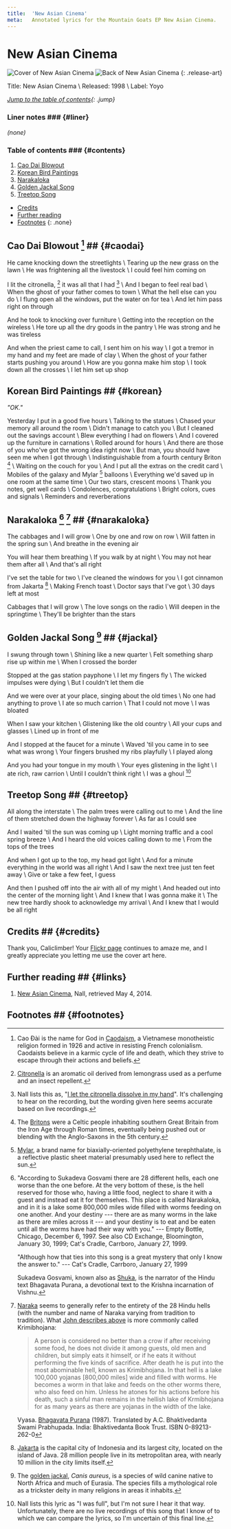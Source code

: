 ```yaml
---
title:  'New Asian Cinema'
meta:   Annotated lyrics for the Mountain Goats EP New Asian Cinema.
---
```


# New Asian Cinema #

![Cover of New Asian Cinema](./media/cinema-cover.jpg)
![Back of New Asian Cinema](./media/cinema-back.jpg)
{: .release-art}

Title: New Asian Cinema \\
Released: 1998 \\
Label: Yoyo

*[Jump to the table of contents](#contents){: .jump}*

### Liner notes ### {#liner}

*(none)*

### Table of contents ### {#contents}

1. [Cao Dai Blowout](#caodai)
2. [Korean Bird Paintings](#korean)
3. [Narakaloka](#narakaloka)
4. [Golden Jackal Song](#jackal)
5. [Treetop Song](#treetop)

* [Credits](#credits)
* [Further reading](#links)
* [Footnotes](#footnotes)
{: .none}

## Cao Dai Blowout [^caodai] ## {#caodai}

He came knocking down the streetlights \\
Tearing up the new grass on the lawn \\
He was frightening all the livestock \\
I could feel him coming on

I lit the citronella, [^citronella] it was all that I had [^dissolve] \\
And I began to feel real bad \\
When the ghost of your father comes to town \\
What the hell else can you do \\
I flung open all the windows, put the water on for tea \\
And let him pass right on through

And he took to knocking over furniture \\
Getting into the reception on the wireless \\
He tore up all the dry goods in the pantry \\
He was strong and he was tireless

And when the priest came to call, I sent him on his way \\
I got a tremor in my hand and my feet are made of clay \\
When the ghost of your father starts pushing you around \\
How are you gonna make him stop \\
I took down all the crosses \\
I let him set up shop

[^citronella]:
    [Citronella](https://en.wikipedia.org/wiki/Citronella_oil) is an aromatic
    oil derived from lemongrass used as a perfume and an insect repellent.

[^dissolve]:
    Nall lists this as, "[I let the citronella dissolve in my
    hand](http://themountaingoats.net/lyrics/cinema_lyr.html#cao)". It's
    challenging to hear on the recording, but the wording given here seems
    accurate based on live recordings.

[^caodai]:
    Cao Đài is the name for God in
    [Caodaism](http://en.wikipedia.org/wiki/Cao_%C4%90%C3%A0i), a Vietnamese
    monotheistic religion formed in 1926 and active in resisting French
    colonialism. Caodaists believe in a karmic cycle of life and death, which
    they strive to escape through their actions and beliefs.

## Korean Bird Paintings ## {#korean}

*"OK."*

Yesterday I put in a good five hours \\
Talking to the statues \\
Chased your memory all around the room \\
Didn't manage to catch you \\
But I cleaned out the savings account \\
Blew everything I had on flowers \\
And I covered up the furniture in carnations \\
Rolled around for hours \\
And there are those of you who've got the wrong idea right now \\
But man, you should have seen me when I got through \\
Indistinguishable from a fourth century Briton [^briton] \\
Waiting on the couch for you \\
And I put all the extras on the credit card \\
Mobiles of the galaxy and Mylar [^mylar] balloons \\
Everything we'd saved up in one room at the same time \\
Our two stars, crescent moons \\
Thank you notes, get well cards \\
Condolences, congratulations \\
Bright colors, cues and signals \\
Reminders and reverberations

[^briton]:
    The [Britons](https://en.wikipedia.org/wiki/Britons_(Celtic_people)) were
    a Celtic people inhabiting southern Great Britain from the Iron Age
    through Roman times, eventually being pushed out or blending with the
    Anglo-Saxons in the 5th century.

[^mylar]:
    [Mylar](https://en.wikipedia.org/wiki/BoPET), a brand name for
    biaxially-oriented polyethylene terephthalate, is a reflective plastic
    sheet material presumably used here to reflect the sun.

## Narakaloka [^narakalokajohn] [^krimibhojana] ## {#narakaloka}

The cabbages and I will grow \\
One by one and row on row \\
Will fatten in the spring sun \\
And breathe in the evening air

You will hear them breathing \\
If you walk by at night \\
You may not hear them after all \\
And that's all right

I've set the table for two \\
I've cleaned the windows for you \\
I got cinnamon from Jakarta [^jakarta] \\
Making French toast \\
Doctor says that I've got \\
30 days left at most

Cabbages that I will grow \\
The love songs on the radio \\
Will deepen in the springtime \\
They'll be brighter than the stars

[^narakalokajohn]:
    "According to Sukadeva Gosvami there are 28 different hells, each one
    worse than the one before. At the very bottom of these, is the hell reserved
    for those who, having a little food, neglect to share it with a guest and
    instead eat it for themselves. This place is called Narakaloka, and in it
    is a lake some 800,000 miles wide filled with worms feeding on one
    another. And your destiny --- there are as many worms in the lake as there
    are miles across it --- and your destiny is to eat and be eaten until all
    the worms have had their way with you." --- Empty Bottle, Chicago,
    December 6, 1997. See also CD Exchange, Bloomington, January 30, 1999;
    Cat's Cradle, Carrboro, January 27, 1999.

    "Although how that ties into this song is a great mystery that only I know
    the answer to." --- Cat's Cradle, Carrboro, January 27, 1999
    
    Sukadeva Gosvami, known also as
    [Shuka](http://en.wikipedia.org/wiki/Shuka), is the narrator of the Hindu
    text Bhagavata Purana, a devotional text to the Krishna incarnation of
    Vishnu.

[^krimibhojana]:
    [Naraka](https://en.wikipedia.org/wiki/Naraka_(Hinduism)) seems to
    generally refer to the entirety of the 28 Hindu hells (with the number and
    name of Naraka varying from tradition to tradition). What [John describes
    above](#fn:narakalokajohn) is more commonly called Krimibhojana:

    > A person is considered no better than a crow if after receiving some food,
    > he does not divide it among guests, old men and children, but simply eats
    > it himself, or if he eats it without performing the five kinds of
    > sacrifice. After death he is put into the most abominable hell, known as
    > Krimibhojana. In that hell is a lake 100,000 yojanas \[800,000 miles\]
    > wide and filled with worms. He becomes a worm in that lake and feeds on
    > the other worms there, who also feed on him. Unless he atones for his
    > actions before his death, such a sinful man remains in the hellish lake of
    > Krmibhojana for as many years as there are yojanas in the width of the
    > lake.

    Vyasa. [Bhagavata Purana](http://vedabase.net/sb/5/26/18/en2) (1987).
    Translated by A.C. Bhaktivedanta Swami Prabhupada. India: Bhaktivedanta
    Book Trust. ISBN 0-89213-262-0

[^jakarta]:
    [Jakarta](https://en.wikipedia.org/wiki/Jakarta) is the capital city of
    Indonesia and its largest city, located on the island of Java. 28 million
    people live in its metropolitan area, with nearly 10 million in the city
    limits itself.

## Golden Jackal Song [^jackal] ## {#jackal}

I swung through town \\
Shining like a new quarter \\
Felt something sharp rise up within me \\
When I crossed the border

Stopped at the gas station payphone \\
I let my fingers fly \\
The wicked impulses were dying \\
But I couldn't let them die

And we were over at your place, singing about the old times \\
No one had anything to prove \\
I ate so much carrion \\
That I could not move \\
I was bloated

When I saw your kitchen \\
Glistening like the old country \\
All your cups and glasses \\
Lined up in front of me

And I stopped at the faucet for a minute \\
Waved 'til you came in to see what was wrong \\
Your fingers brushed my ribs playfully \\
I played along

And you had your tongue in my mouth \\
Your eyes glistening in the light \\
I ate rich, raw carrion \\
Until I couldn't think right \\
I was a ghoul [^full]

[^jackal]:
    The [golden jackal](http://en.wikipedia.org/wiki/Golden_jackal), *Canis
    aureus*, is a species of wild canine native to North Africa and much of
    Eurasia. The species fills a mythological role as a trickster deity in
    many religions in areas it inhabits.

[^full]:
    Nall lists this lyric as "I was full", but I'm not sure I hear it that
    way. Unfortunately, there are no live recordings of this song that I know
    of to which we can compare the lyrics, so I'm uncertain of this final line.

## Treetop Song ## {#treetop}

All along the interstate \\
The palm trees were calling out to me \\
And the line of them stretched down the highway forever \\
As far as I could see

And I waited 'til the sun was coming up \\
Light morning traffic and a cool spring breeze \\
And I heard the old voices calling down to me \\
From the tops of the trees

And when I got up to the top, my head got light \\
And for a minute everything in the world was all right \\
And I saw the next tree just ten feet away \\
Give or take a few feet, I guess

And then I pushed off into the air with all of my might \\
And headed out into the center of the morning light \\
And I knew that I was gonna make it \\
The new tree hardly shook to acknowledge my arrival \\
And I knew that I would be all right

## Credits ## {#credits}

Thank you, Caliclimber! Your [Flickr
page](http://www.flickr.com/photos/caliclimber/sets/72157604433641001/)
continues to amaze me, and I greatly appreciate you letting me use the cover
art here.

## Further reading ## {#links}

1. [New Asian Cinema](http://www.themountaingoats.net/music/cinema.html),
Nall, retrieved May 4, 2014.

## Footnotes ## {#footnotes}
